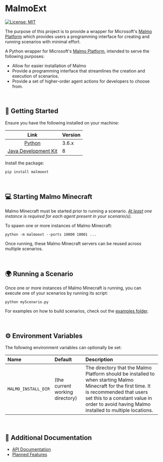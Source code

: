 # MalmoExt

[![License: MIT](https://img.shields.io/badge/License-MIT-green.svg)](https://opensource.org/licenses/MIT)

The purpose of this project is to provide a wrapper for Microsoft's [Malmo Platform](https://github.com/microsoft/malmo/tree/master) which provides users a programming interface for creating and running scenarios with minimal effort.

A Python wrapper for Microsoft's [Malmo Platform](https://github.com/microsoft/malmo/tree/master), intended to serve the following purposes:

- Allow for easier installation of Malmo
- Provide a programming interface that streamlines the creation and execution of scenarios.
- Provide a set of higher-order agent actions for developers to choose from.


<br>

## 🔌 Getting Started

Ensure you have the following installed on your machine:

|Link|Version|
|:---:|:---|
|[Python](https://www.python.org/downloads/)|3.6.x|
|[Java Development Kit](https://openjdk.org/projects/jdk8/)|8|

Install the package:

```
pip install malmoext
```

<br>

## 💻 Starting Malmo Minecraft

Malmo Minecraft must be started prior to running a scenario. *<ins>At least</ins> one instance is required for each agent present in your scenario(s).*

To spawn one or more instances of Malmo Minecraft:

```
python -m malmoext --ports 10000 10001 ...
```

Once running, these Malmo Minecraft servers can be reused across multiple scenarios.

<br>

## 🌍 Running a Scenario

Once one or more instances of Malmo Minecraft is running, you can execute one of your scenarios by running its script:

```
python myScenario.py
```

For examples on how to build scenarios, check out the [examples folder](examples).

<br>

## ⚙️ Environment Variables

The following environment variables can optionally be set:

|Name|Default|Description|
|:---|:---|:---|
|`MALMO_INSTALL_DIR`|(the current working directory)|The directory that the Malmo Platform should be installed to when starting Malmo Minecraft for the first time. It is recommended that users set this to a constant value in order to avoid having Malmo installed to multiple locations.|

<br>

## 📃 Additional Documentation

- [API Documentation](./)
- [Planned Features](./FEATURES.md)